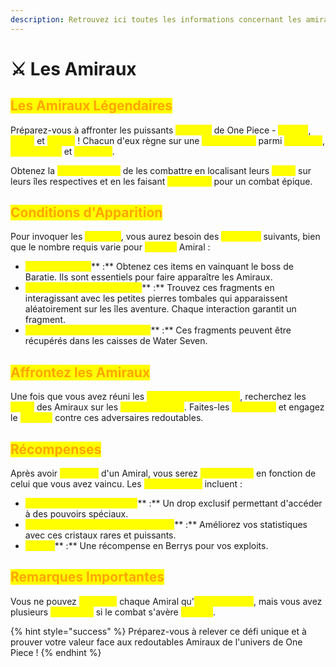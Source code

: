 ```yaml
---
description: Retrouvez ici toutes les informations concernant les amiraux
---
```


# ⚔️ Les Amiraux

## <mark style="color:orange;">Les Amiraux Légendaires</mark>

Préparez-vous à affronter les puissants <mark style="color:yellow;">**Amiraux**</mark> de One Piece - <mark style="color:yellow;">**Akainu**</mark>, <mark style="color:yellow;">**Aokiji**</mark> et <mark style="color:yellow;">**Kizaru**</mark> ! Chacun d'eux règne sur une <mark style="color:yellow;">**île différente**</mark> parmi <mark style="color:yellow;">**Alabasta**</mark>, <mark style="color:yellow;">**Marine Ford**</mark> et <mark style="color:yellow;">**Sabaody**</mark>.&#x20;

Obtenez la <mark style="color:yellow;">**chance unique**</mark> de les combattre en localisant leurs <mark style="color:yellow;">**NPCs**</mark> sur leurs îles respectives et en les faisant <mark style="color:yellow;">**apparaître**</mark> pour un combat épique.

## <mark style="color:orange;">Conditions d'Apparition</mark>

Pour invoquer les <mark style="color:yellow;">**Amiraux**</mark>, vous aurez besoin des <mark style="color:yellow;">**éléments**</mark> suivants, bien que le nombre requis varie pour <mark style="color:yellow;">**chaque**</mark> Amiral : &#x20;

* <mark style="color:yellow;">**Cœurs de Mers**</mark>** :** Obtenez ces items en vainquant le boss de Baratie. Ils sont essentiels pour faire apparaître les Amiraux.
* <mark style="color:yellow;">**Fragments de Ponéglyphes**</mark>** :** Trouvez ces fragments en interagissant avec les petites pierres tombales qui apparaissent aléatoirement sur les îles aventure. Chaque interaction garantit un fragment.
* <mark style="color:yellow;">**Fragments d'Armure d'Amiral**</mark>** :** Ces fragments peuvent être récupérés dans les caisses de Water Seven.

## <mark style="color:orange;">Aff</mark><mark style="color:orange;">**rontez les Amiraux**</mark>

Une fois que vous avez réuni les <mark style="color:yellow;">**éléments nécessaires**</mark>, recherchez les <mark style="color:yellow;">**NPCs**</mark> des Amiraux sur les <mark style="color:yellow;">**différentes îles**</mark>. Faites-les <mark style="color:yellow;">**apparaître**</mark> et engagez le <mark style="color:yellow;">**combat**</mark> contre ces adversaires redoutables.

## <mark style="color:orange;">Récompenses</mark>

Après avoir <mark style="color:yellow;">**triomphé**</mark> d'un Amiral, vous serez <mark style="color:yellow;">**récompensé**</mark> en fonction de celui que vous avez vaincu. Les <mark style="color:yellow;">**récompenses**</mark> incluent :

* <mark style="color:yellow;">**Fruit du Démon de l'Amiral**</mark>** :** Un drop exclusif permettant d'accéder à des pouvoirs spéciaux.
* <mark style="color:yellow;">**Cristal de Statistiques Légendaires**</mark>** :** Améliorez vos statistiques avec ces cristaux rares et puissants.
* <mark style="color:yellow;">**Argent**</mark>** :** Une récompense en Berrys pour vos exploits.

## <mark style="color:orange;">Remarques Importantes</mark>

Vous ne pouvez <mark style="color:yellow;">**affronter**</mark> chaque Amiral qu'<mark style="color:yellow;">**une seule fois**</mark>, mais vous avez plusieurs <mark style="color:yellow;">**tentatives**</mark> si le combat s'avère <mark style="color:yellow;">**difficile**</mark>.

{% hint style="success" %}
Préparez-vous à relever ce défi unique et à prouver votre valeur face aux redoutables Amiraux de l'univers de One Piece !
{% endhint %}
